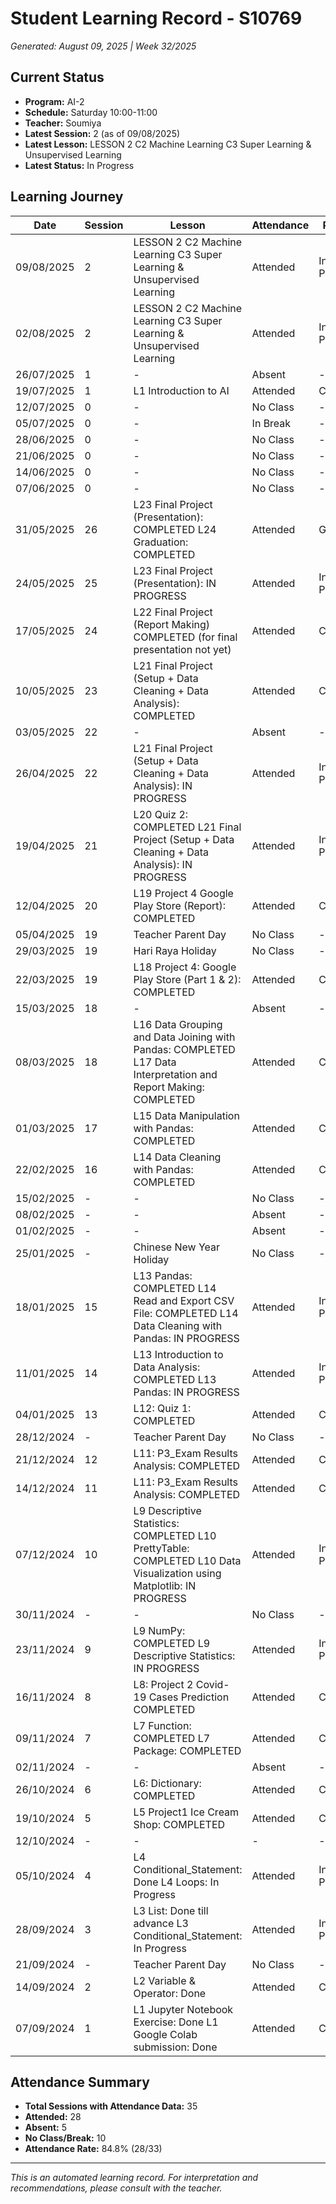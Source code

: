 # Student Learning Record - S10769
*Generated: August 09, 2025 | Week 32/2025*

## Current Status
- **Program:** AI-2
- **Schedule:** Saturday 10:00-11:00  
- **Teacher:** Soumiya
- **Latest Session:** 2 (as of 09/08/2025)
- **Latest Lesson:** LESSON 2 C2 Machine Learning C3 Super Learning & Unsupervised Learning
- **Latest Status:** In Progress

## Learning Journey
| Date | Session | Lesson | Attendance | Progress |
|------|---------|--------|------------|----------|
| 09/08/2025 | 2 | LESSON 2 C2 Machine Learning C3 Super Learning & Unsupervised Learning | Attended | In Progress |
| 02/08/2025 | 2 | LESSON 2 C2 Machine Learning C3 Super Learning & Unsupervised Learning | Attended | In Progress |
| 26/07/2025 | 1 | - | Absent | - |
| 19/07/2025 | 1 | L1 Introduction to AI | Attended | Completed |
| 12/07/2025 | 0 | - | No Class | - |
| 05/07/2025 | 0 | - | In Break | - |
| 28/06/2025 | 0 | - | No Class | - |
| 21/06/2025 | 0 | - | No Class | - |
| 14/06/2025 | 0 | - | No Class | - |
| 07/06/2025 | 0 | - | No Class | - |
| 31/05/2025 | 26 | L23 Final Project (Presentation): COMPLETED L24 Graduation: COMPLETED | Attended | Graduated |
| 24/05/2025 | 25 | L23 Final Project (Presentation): IN PROGRESS | Attended | In Progress |
| 17/05/2025 | 24 | L22 Final Project (Report Making) COMPLETED (for final presentation not yet) | Attended | Completed |
| 10/05/2025 | 23 | L21 Final Project (Setup + Data Cleaning + Data Analysis): COMPLETED | Attended | Completed |
| 03/05/2025 | 22 | - | Absent | - |
| 26/04/2025 | 22 | L21 Final Project (Setup + Data Cleaning + Data Analysis): IN PROGRESS | Attended | In Progress |
| 19/04/2025 | 21 | L20 Quiz 2: COMPLETED L21 Final Project (Setup + Data Cleaning + Data Analysis): IN PROGRESS | Attended | In Progress |
| 12/04/2025 | 20 | L19 Project 4 Google Play Store (Report): COMPLETED | Attended | Completed |
| 05/04/2025 | 19 | Teacher Parent Day | No Class | - |
| 29/03/2025 | 19 | Hari Raya Holiday | No Class | - |
| 22/03/2025 | 19 | L18 Project 4: Google Play Store (Part 1 & 2): COMPLETED | Attended | Completed |
| 15/03/2025 | 18 | - | Absent | - |
| 08/03/2025 | 18 | L16 Data Grouping and Data Joining with Pandas: COMPLETED L17 Data Interpretation and Report Making: COMPLETED | Attended | Completed |
| 01/03/2025 | 17 | L15 Data Manipulation with Pandas: COMPLETED | Attended | Completed |
| 22/02/2025 | 16 | L14 Data Cleaning with Pandas: COMPLETED | Attended | Completed |
| 15/02/2025 | - | - | No Class | - |
| 08/02/2025 | - | - | Absent | - |
| 01/02/2025 | - | - | Absent | - |
| 25/01/2025 | - | Chinese New Year Holiday | No Class | - |
| 18/01/2025 | 15 | L13 Pandas: COMPLETED L14 Read and Export CSV File: COMPLETED L14 Data Cleaning with Pandas: IN PROGRESS | Attended | In Progress |
| 11/01/2025 | 14 | L13 Introduction to Data Analysis: COMPLETED L13 Pandas: IN PROGRESS | Attended | In Progress |
| 04/01/2025 | 13 | L12: Quiz 1: COMPLETED | Attended | Completed |
| 28/12/2024 | - | Teacher Parent Day | No Class | - |
| 21/12/2024 | 12 | L11: P3_Exam Results Analysis: COMPLETED | Attended | Completed |
| 14/12/2024 | 11 | L11: P3_Exam Results Analysis: COMPLETED | Attended | Completed |
| 07/12/2024 | 10 | L9 Descriptive Statistics: COMPLETED L10 PrettyTable: COMPLETED L10 Data Visualization using Matplotlib: IN PROGRESS | Attended | In Progress |
| 30/11/2024 | - | - | No Class | - |
| 23/11/2024 | 9 | L9 NumPy: COMPLETED L9 Descriptive Statistics: IN PROGRESS | Attended | In Progress |
| 16/11/2024 | 8 | L8: Project 2 Covid-19 Cases Prediction COMPLETED | Attended | Completed |
| 09/11/2024 | 7 | L7 Function: COMPLETED L7 Package: COMPLETED | Attended | Completed |
| 02/11/2024 | - | - | Absent | - |
| 26/10/2024 | 6 | L6: Dictionary: COMPLETED | Attended | Completed |
| 19/10/2024 | 5 | L5 Project1 Ice Cream Shop: COMPLETED | Attended | Completed |
| 12/10/2024 | - | - | - | - |
| 05/10/2024 | 4 | L4 Conditional_Statement: Done L4 Loops: In Progress | Attended | In Progress |
| 28/09/2024 | 3 | L3 List: Done till advance L3 Conditional_Statement: In Progress | Attended | In Progress |
| 21/09/2024 | - | Teacher Parent Day | No Class | - |
| 14/09/2024 | 2 | L2 Variable & Operator: Done | Attended | Completed |
| 07/09/2024 | 1 | L1 Jupyter Notebook Exercise: Done L1 Google Colab submission: Done | Attended | Completed |

## Attendance Summary
- **Total Sessions with Attendance Data:** 35
- **Attended:** 28
- **Absent:** 5
- **No Class/Break:** 10
- **Attendance Rate:** 84.8% (28/33)

---
*This is an automated learning record. For interpretation and recommendations, please consult with the teacher.*
